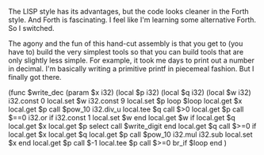 The LISP style has its advantages, but the code looks cleaner in the Forth style. And Forth is fascinating. I feel like I'm learning some alternative Forth. So I switched.

The agony and the fun of this hand-cut assembly is that you get to (you have to) build the very simplest tools so that you can build tools that are only slightly less simple. For example, it took me days to print out a number in decimal. I'm basically writing a primitive printf in piecemeal fashion. But I finally got there.

  (func $write_dec (param $x i32)
        (local $p i32)
        (local $q i32)
        (local $w i32)
        i32.const 0
        local.set $w
        i32.const 9
        local.set $p
        loop $loop
            local.get $x
            local.get $p
            call $pow_10
            i32.div_u
            local.tee $q
            call $>0
            local.get $p
            call $==0
            i32.or
            if
                i32.const 1
                local.set $w
            end
            local.get $w
            if
                local.get $q
                local.get $x
                local.get $p
                select
                call $write_digit
            end
            local.get $q
            call $>=0
            if
                local.get $x
                local.get $q
                local.get $p
                call $pow_10
                i32.mul
                i32.sub
                local.set $x
            end
            local.get $p
            call $-1
            local.tee $p
            call $>=0
            br_if $loop
        end
    )
